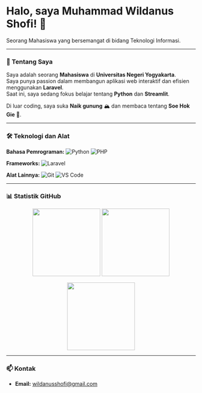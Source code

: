 # Halo, saya Muhammad Wildanus Shofi! 👋

Seorang Mahasiswa yang bersemangat di bidang Teknologi Informasi.

---

### 🚀 Tentang Saya
Saya adalah seorang **Mahasiswa** di **Universitas Negeri Yogyakarta**.  
Saya punya passion dalam membangun aplikasi web interaktif dan efisien menggunakan **Laravel**.  
Saat ini, saya sedang fokus belajar tentang **Python** dan **Streamlit**.  

Di luar coding, saya suka **Naik gunung** 🏔️ dan membaca tentang **Soe Hok Gie** 📖.

---

### 🛠️ Teknologi dan Alat

**Bahasa Pemrograman:**
![Python](https://img.shields.io/badge/-Python-3776AB?style=flat-square&logo=Python&logoColor=white)
![PHP](https://img.shields.io/badge/-PHP-777BB4?style=flat-square&logo=php&logoColor=white)

**Frameworks:**
![Laravel](https://img.shields.io/badge/-Laravel-FF2D20?style=flat-square&logo=laravel&logoColor=white)

**Alat Lainnya:**
![Git](https://img.shields.io/badge/-Git-F05032?style=flat-square&logo=Git&logoColor=white)
![VS Code](https://img.shields.io/badge/-VSCode-007ACC?style=flat-square&logo=visual-studio-code&logoColor=white)

---

### 📊 Statistik GitHub

<p align="center">
  <img src="https://github-readme-stats.vercel.app/api?username=wildanusshofi&show_icons=true&theme=radical" height="180"/>
  <img src="https://github-readme-stats.vercel.app/api/top-langs/?username=wildanusshofi&layout=compact&theme=radical" height="180"/>
</p>

<p align="center">
  <img src="https://github-readme-streak-stats.herokuapp.com?user=wildanusshofi&theme=radical" height="180"/>
</p>

---

### 📫 Kontak
- **Email:** wildanusshofi@gmail.com  
